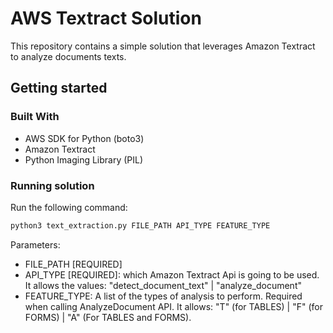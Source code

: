 # AWS Textract Solution
This repository contains a simple solution that leverages Amazon Textract to analyze documents texts.

## Getting started
### Built With
* AWS SDK for Python (boto3)
* Amazon Textract
* Python Imaging Library (PIL)

### Running solution
Run the following command: 
```bash
python3 text_extraction.py FILE_PATH API_TYPE FEATURE_TYPE
```
Parameters:
* FILE_PATH [REQUIRED]
* API_TYPE [REQUIRED]: which Amazon Textract Api is going to be used. It allows the values: "detect_document_text" | "analyze_document"
* FEATURE_TYPE: A list of the types of analysis to perform. Required when calling AnalyzeDocument API. It allows: "T" (for TABLES) | "F" (for FORMS) | "A" (For TABLES and FORMS).
